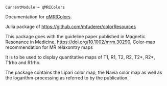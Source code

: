 ```@meta
CurrentModule = qMRIColors
```

Documentation for [qMRIColors](https://github.com/atrotier/qMRIColors.jl).

Julia package of https://github.com/mfuderer/colorResources

This package goes with the guideline paper published in Magnetic Resonance in Medicine, https://doi.org/10.1002/mrm.30290, Color-map recommendation for MR relaxomtry maps 

It is to be used to display quantitative maps of T1, R1, T2, R2, T2*, R2*, T1rho and R1rho.

The package contains the Lipari color map, the Navia color map as well as the logarithm-processing as referred to by the publication.